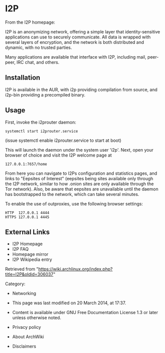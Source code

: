 I2P
===

From the I2P homepage:

I2P is an anonymizing network, offering a simple layer that
identity-sensitive applications can use to securely communicate. All
data is wrapped with several layers of encryption, and the network is
both distributed and dynamic, with no trusted parties.

Many applications are available that interface with I2P, including mail,
peer-peer, IRC chat, and others.

Installation
------------

I2P is available in the AUR, with i2p providing compilation from source,
and i2p-bin providing a precompiled binary.

Usage
-----

First, invoke the i2prouter daemon:

    systemctl start i2prouter.service

(issue systemctl enable i2prouter.service to start at boot)

This will launch the daemon under the system user 'i2p'. Next, open your
browser of choice and visit the I2P welcome page at

    127.0.0.1:7657/home

From here you can navigate to I2Ps configuration and statistics pages,
and links to "Eepsites of Interest" (eepsites being sites available only
through the I2P network, similar to how .onion sites are only available
through the Tor network). Also, be aware that eepsites are unavailable
until the daemon has bootstrapped to the network, which can take several
minutes.

To enable the use of outproxies, use the following browser settings:

    HTTP  127.0.0.1 4444
    HTTPS 127.0.0.1 4445

External Links
--------------

-   I2P Homepage
-   I2P FAQ
-   Homepage mirror
-   I2P Wikipedia entry

Retrieved from
"https://wiki.archlinux.org/index.php?title=I2P&oldid=306037"

Category:

-   Networking

-   This page was last modified on 20 March 2014, at 17:37.
-   Content is available under GNU Free Documentation License 1.3 or
    later unless otherwise noted.
-   Privacy policy
-   About ArchWiki
-   Disclaimers
